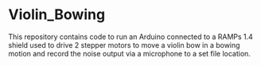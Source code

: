 # Violin_Bowing
This repository contains code to run an Arduino connected to a RAMPs 1.4 shield used to drive 2 stepper motors to move a violin bow in a bowing motion and record the noise output via a microphone to a set file location.
